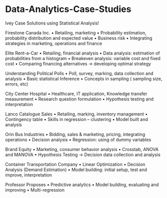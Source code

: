 # Data-Analytics-Case-Studies
Ivey Case Solutions using Statistical Analysis!

Firestone Canada Inc.
• Retailing, marketing
• Probability estimation, probability distribution and expected value
• Business risk
• Integrating strategies in marketing, operations and finance

Elite Rent-a-Car
• Retailing, financial analysis
• Data analysis: estimation of probabilities from a histogram
• Breakeven analysis: variable cost and fixed cost
• Comparing financing alternatives → developing optimal strategy

Understanding Political Polls
• Poll, survey, marking, data collection and analysis
• Basic statistical Inference
• Concepts in sampling ( sampling size, errors, etc)

City Center Hospital
• Healthcare, IT application, Knowledge transfer measurement
• Research question formulation
• Hypothesis testing and interpretation

Lanco Catalogue Sales
• Retailing, marking, inventory management
• Contingency table
• Skills in regression – clustering
• Model built and analysis

Orin Bus Industries
• Bidding, sales & marketing, pricing, integrating operations
• Decision analysis
• Regression: using of dummy variables

Brand Equity
• Marketing, consumer behavior analysis
• Crosstab, ANOVA and MANOVA
• Hypothesis Testing → Decision data collection and analysis

Container Transportation Company
• Linear Optimization
• Decision Analysis (Demand Estimation)
• Model building: initial setup, test and improve, interpretation

Professor Proposes
• Predictive analytics
• Model building, evaluating and improving
• Multi-regression
